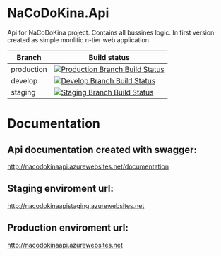 # NaCoDoKina.Api
Api for NaCoDoKina project. Contains all bussines logic. In first version created as simple monlitic  n-tier web application.

|Branch             |Build status                                                  
|-------------------|-----------------------------------------------------
|production             |[![Production Branch Build Status](https://travis-ci.com/Arasz/NaCoDoKina.Api.svg?token=jsB52VbhD4YcywUiDpoV&branch=production)](https://travis-ci.com/Arasz/NaCoDoKina.Api)
|develop            |[![Develop Branch Build Status](https://travis-ci.com/Arasz/NaCoDoKina.Api.svg?token=jsB52VbhD4YcywUiDpoV&branch=develop)](https://travis-ci.com/Arasz/NaCoDoKina.Api)
|staging            |[![Staging Branch Build Status](https://travis-ci.com/Arasz/NaCoDoKina.Api.svg?token=jsB52VbhD4YcywUiDpoV&branch=staging)](https://travis-ci.com/Arasz/NaCoDoKina.Api)


# Documentation

## Api documentation created with swagger:
http://nacodokinaapi.azurewebsites.net/documentation

## Staging enviroment url:
http://nacodokinaapistaging.azurewebsites.net

## Production enviroment url:
http://nacodokinaapi.azurewebsites.net






